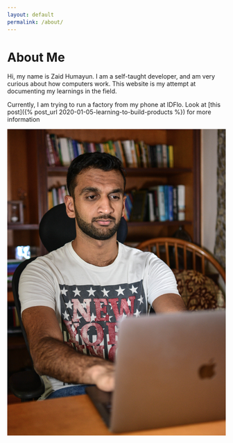 ```yaml
---
layout: default
permalink: /about/
---
```

# About Me

Hi, my name is Zaid Humayun. I am a self-taught developer, and am very curious about how computers work.
This website is my attempt at documenting my learnings in the field.

Currently, I am trying to run a factory from my phone at IDFlo. Look at [this post]({% post_url 2020-01-05-learning-to-build-products %}) for more information

<div class="image-container">
  <img src="/assets/img/DSC_0416.jpg">
</div>
